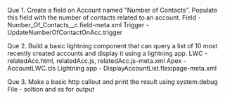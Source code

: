 Que 1. Create a field on Account named "Number of Contacts". Populate this field with the number of contacts related to an account. 
        Field - Number_Of_Contacts__c.field-meta.xml
        Trigger - UpdateNumberOfContactOnAcc.trigger

 Que 2. Build a basic lightning component that can query a list of 10 most recently created accounts and display it using a lightning app. 
        LWC - relatedAcc.html, relatedAcc.js, relatedAcc.js-meta.xml
        Apex - AccountLWC.cls
        Lightning app - DisplayAccountList.flexipage-meta.xml
        
 Que 3. Make a basic http callout and print the result using system.debug
          File - soltion and ss for output
      
          
